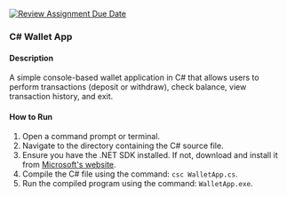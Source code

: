 [![Review Assignment Due Date](https://classroom.github.com/assets/deadline-readme-button-24ddc0f5d75046c5622901739e7c5dd533143b0c8e959d652212380cedb1ea36.svg)](https://classroom.github.com/a/hy8NMZUz)

### C# Wallet App

#### Description
A simple console-based wallet application in C# that allows users to perform transactions (deposit or withdraw), check balance, view transaction history, and exit.

#### How to Run
1. Open a command prompt or terminal.
2. Navigate to the directory containing the C# source file.
3. Ensure you have the .NET SDK installed. If not, download and install it from [Microsoft's website](https://dotnet.microsoft.com/download).
4. Compile the C# file using the command: `csc WalletApp.cs`.
5. Run the compiled program using the command: `WalletApp.exe`.
